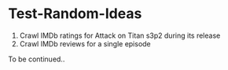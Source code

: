 # Test-Random-Ideas
1. Crawl IMDb ratings for Attack on Titan s3p2 during its release
2. Crawl IMDb reviews for a single episode

To be continued..
